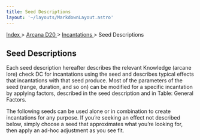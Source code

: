 ```yaml
---
title: Seed Descriptions
layout: '~/layouts/MarkdownLayout.astro'
---
```


[ Index ](/) > [ Arcana D20 ](/arcana.d20.srd) > [ Incantations ](/arcana.d20.srd/incantations) > Seed Descriptions

##  Seed Descriptions

Each seed description hereafter describes the relevant Knowledge (arcane lore)
check DC for incantations using the seed and describes typical effects that
incantations with that seed produce. Most of the parameters of the seed
(range, duration, and so on) can be modified for a specific incantation by
applying factors, described in the seed description and in Table: General
Factors.

The following seeds can be used alone or in combination to create incantations
for any purpose. If you’re seeking an effect not described below, simply
choose a seed that approximates what you’re looking for, then apply an ad-hoc
adjustment as you see fit.

